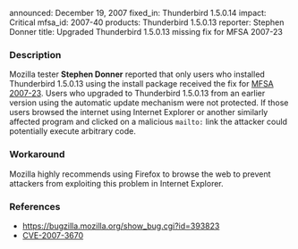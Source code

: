 announced: December 19, 2007
fixed_in: Thunderbird 1.5.0.14
impact: Critical
mfsa_id: 2007-40
products: Thunderbird 1.5.0.13
reporter: Stephen Donner
title: Upgraded Thunderbird 1.5.0.13 missing fix for MFSA 2007-23

<h3>Description</h3>

<p>Mozilla tester <strong>Stephen Donner</strong> reported that only users
who installed Thunderbird 1.5.0.13 using the install package received
the fix for <a href="mfsa2007-23.html">MFSA 2007-23</a>. Users who upgraded
to Thunderbird 1.5.0.13 from an earlier version using the automatic update
mechanism were not protected. If those users browsed the internet using
Internet Explorer or another similarly affected program and clicked on a
malicious <code>mailto:</code> link the attacker could potentially execute
arbitrary code.
</p>

<h3>Workaround</h3>

<p>Mozilla highly recommends using Firefox to browse the web to prevent
attackers from exploiting this problem in Internet Explorer.</p>

<h3>References</h3>

<ul>
<li><a href="https://bugzilla.mozilla.org/show_bug.cgi?id=393823">
https://bugzilla.mozilla.org/show_bug.cgi?id=393823</a></li>

<li><a class="ex-ref" href="http://nvd.nist.gov/nvd.cfm?cvename=CVE-2007-3670">CVE-2007-3670</a></li>
</ul>



